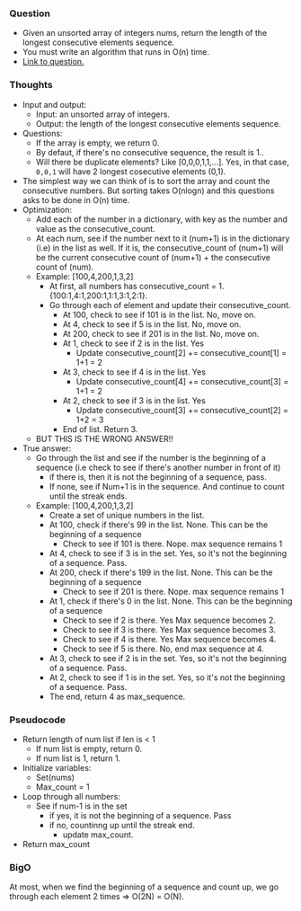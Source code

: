 ### Question
- Given an unsorted array of integers nums, return the length of the longest consecutive elements sequence.
- You must write an algorithm that runs in O(n) time.
- [Link to question.](https://leetcode.com/problems/longest-consecutive-sequence/)

### Thoughts
- Input and output:
    - Input: an unsorted array of integers.
    - Output: the length of the longest consecutive elements sequence.
- Questions:
    - If the array is empty, we return 0.
    - By defaut, if there's no consecutive sequence, the result is 1..
    - Will there be duplicate elements? Like [0,0,0,1,1,...]. Yes, in that case, `0,0,1` will have 2 longest cosecutive elements (0,1).
- The simplest way we can think of is to sort the array and count the consecutive numbers. But sorting takes O(nlogn) and this questions asks to be done in O(n) time.
- Optimization:
    - Add each of the number in a dictionary, with key as the number and value as the consecutive_count.
    - At each num, see if the number next to it (num+1) is in the dictionary (i.e) in the list as well. If it is, the consecutive_count of (num+1) will be the current consecutive count of (num+1) + the consecutive count of (num). 
    - Example: [100,4,200,1,3,2]
        - At first, all numbers has consecutive_count = 1. {100:1,4:1,200:1,1:1,3:1,2:1}.
        - Go through each of element and update their consecutive_count.
            - At 100, check to see if 101 is in the list. No, move on.
            - At 4, check to see if 5 is in the list. No, move on.
            - At 200, check to see if 201 is in the list. No, move on.
            - At 1, check to see if 2 is in the list. Yes
                - Update consecutive_count[2] += consecutive_count[1] = 1+1 = 2
            - At 3, check to see if 4 is in the list. Yes
                - Update consecutive_count[4] += consecutive_count[3] = 1+1 = 2
            - At 2, check to see if 3 is in the list. Yes
                - Update consecutive_count[3] += consecutive_count[2] = 1+2 = 3
            - End of list. Return 3.
    - BUT THIS IS THE WRONG ANSWER!! 
- True answer:
    - Go through the list and see if the number is the beginning of a sequence (i.e check to see if there's another number in front of it)
        - if there is, then it is not the beginning of a sequence, pass.
        - If none, see if Num+1 is in the sequence. And continue to count until the streak ends.
    - Example: [100,4,200,1,3,2]
        - Create a set of unique numbers in the list.
        - At 100, check if there's 99 in the list. None. This can be the beginning of a sequence
            - Check to see if 101 is there. Nope. max sequence remains 1
        - At 4, check to see if 3 is in the set. Yes, so it's not the beginning of a sequence. Pass.
        - At 200, check if there's 199 in the list. None. This can be the beginning of a sequence
            - Check to see if 201 is there. Nope. max sequence remains 1
        - At 1, check if there's 0 in the list. None. This can be the beginning of a sequence
            - Check to see if 2 is there. Yes Max sequence becomes 2.
            - Check to see if 3 is there. Yes Max sequence becomes 3.
            - Check to see if 4 is there. Yes Max sequence becomes 4.
            - Check to see if 5 is there. No, end max sequence at 4.
        - At 3, check to see if 2 is in the set. Yes, so it's not the beginning of a sequence. Pass.
        - At 2, check to see if 1 is in the set. Yes, so it's not the beginning of a sequence. Pass.
        - The end, return 4 as max_sequence.
    
### Pseudocode
- Return length of num list if len is < 1
    - If num list is empty, return 0.
    - If num list is 1, return 1.
- Initialize variables:
    - Set(nums)
    - Max_count = 1
- Loop through all numbers:
    - See if num-1 is in the set
        - if yes, it is not the beginning of a sequence. Pass
        - if no, countinng up until the streak end.
            - update max_count.
- Return max_count

### BigO
At most, when we find the beginning of a sequence and count up, we go through each element 2 times => O(2N) = O(N).



